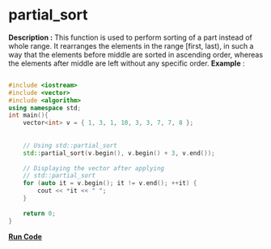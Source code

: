 # partial_sort

**Description :** This function is used to perform sorting of a part instead of whole range. It rearranges the elements in the range [first, last), in such a way that the elements before middle are sorted in ascending order, whereas the elements after middle are left without any specific order.
**Example** :

```cpp

#include <iostream>
#include <vector>
#include <algorithm>
using namespace std;
int main(){
    vector<int> v = { 1, 3, 1, 10, 3, 3, 7, 7, 8 };
  
  
    // Using std::partial_sort
    std::partial_sort(v.begin(), v.begin() + 3, v.end());
  
    // Displaying the vector after applying
    // std::partial_sort
    for (auto it = v.begin(); it != v.end(); ++it) {
        cout << *it << " ";
    }
  
    return 0;
}
```
**[Run Code](https://ideone.com/SzM0gK)**
